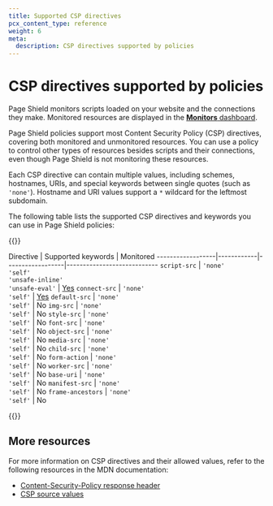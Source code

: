 ```yaml
---
title: Supported CSP directives
pcx_content_type: reference
weight: 6
meta:
  description: CSP directives supported by policies
---
```


# CSP directives supported by policies

Page Shield monitors scripts loaded on your website and the connections they make. Monitored resources are displayed in the [**Monitors** dashboard](/page-shield/detection/monitor-connections-scripts/).

Page Shield policies support most Content Security Policy (CSP) directives, covering both monitored and unmonitored resources. You can use a policy to control other types of resources besides scripts and their connections, even though Page Shield is not monitoring these resources.

Each CSP directive can contain multiple values, including schemes, hostnames, URIs, and special keywords between single quotes (such as `'none'`). Hostname and URI values support a `*` wildcard for the leftmost subdomain.

The following table lists the supported CSP directives and keywords you can use in Page Shield policies:

{{<table-wrap>}}

Directive         | Supported keywords | Monitored
------------------|------------|------------------|----------------------------
`script-src`      | `'none'`<br>`'self'`<br>`'unsafe-inline'`<br>`'unsafe-eval'` | [Yes](/page-shield/detection/monitor-connections-scripts/)
`connect-src`     | `'none'`<br>`'self'` | [Yes](/page-shield/detection/monitor-connections-scripts/)
`default-src`     | `'none'`<br>`'self'` | No
`img-src`         | `'none'`<br>`'self'` | No
`style-src`       | `'none'`<br>`'self'` | No
`font-src`        | `'none'`<br>`'self'` | No
`object-src`      | `'none'`<br>`'self'` | No
`media-src`       | `'none'`<br>`'self'` | No
`child-src`       | `'none'`<br>`'self'` | No
`form-action`     | `'none'`<br>`'self'` | No
`worker-src`      | `'none'`<br>`'self'` | No
`base-uri`        | `'none'`<br>`'self'` | No
`manifest-src`    | `'none'`<br>`'self'` | No
`frame-ancestors` | `'none'`<br>`'self'` | No

{{</table-wrap>}}

## More resources

For more information on CSP directives and their allowed values, refer to the following resources in the MDN documentation:
* [Content-Security-Policy response header](https://developer.mozilla.org/en-US/docs/Web/HTTP/Headers/Content-Security-Policy)
* [CSP source values](https://developer.mozilla.org/en-US/docs/Web/HTTP/Headers/Content-Security-Policy/Sources)

